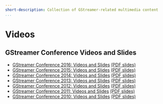 ```yaml
---
short-description: Collection of GStreamer-related multimedia content
...
```


# Videos

## GStreamer Conference Videos and Slides

* [GStreamer Conference 2016: Videos and Slides] [(PDF slides)]
* [GStreamer Conference 2015: Videos and Slides] [(PDF slides)][1]
* [GStreamer Conference 2014: Videos and Slides] [(PDF slides)][2]
* [GStreamer Conference 2013: Videos and Slides] [(PDF slides)][3]
* [GStreamer Conference 2012: Videos and Slides] [(PDF slides)][4]
* [GStreamer Conference 2011: Videos and Slides] [(PDF slides)][5]
* [GStreamer Conference 2010: Videos and Slides] [(PDF slides)][6]

[GStreamer Conference 2016: Videos and Slides]: http://gstconf.ubicast.tv/channels/#gstreamer-conference-2016
[GStreamer Conference 2015: Videos and Slides]: http://gstconf.ubicast.tv/channels/#gstreamer-conference-2015
[GStreamer Conference 2014: Videos and Slides]: http://gstconf.ubicast.tv/channels/#gstreamer-conference-2014
[GStreamer Conference 2013: Videos and Slides]: http://gstconf.ubicast.tv/channels/#gstreamer-conference-2013
[GStreamer Conference 2012: Videos and Slides]: http://gstconf.ubicast.tv/channels/#gstreamer-conference-2012
[GStreamer Conference 2011: Videos and Slides]: http://gstconf.ubicast.tv/channels/#conferences-2011
[GStreamer Conference 2010: Videos and Slides]: http://gstconf.ubicast.tv/channels/#conferences-2010
[(PDF slides)]: https://gstreamer.freedesktop.org/data/events/gstreamer-conference/2016/
[1]: https://gstreamer.freedesktop.org/data/events/gstreamer-conference/2015/
[2]: https://gstreamer.freedesktop.org/data/events/gstreamer-conference/2014/
[3]: https://gstreamer.freedesktop.org/data/events/gstreamer-conference/2013/
[4]: https://gstreamer.freedesktop.org/data/events/gstreamer-conference/2012/
[5]: https://gstreamer.freedesktop.org/data/events/gstreamer-conference/2011/
[6]: https://gstreamer.freedesktop.org/data/events/gstreamer-conference/2010/
